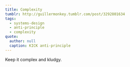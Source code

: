 ```yaml
---
title: Complexity
tumblr: http://guillermonkey.tumblr.com/post/3292801634
tags:
  - systems-design
  - anti-principle
  - complexity
quote:
  author: null
  caption: KICK anti-principle
---
```


Keep it complex and kludgy.
